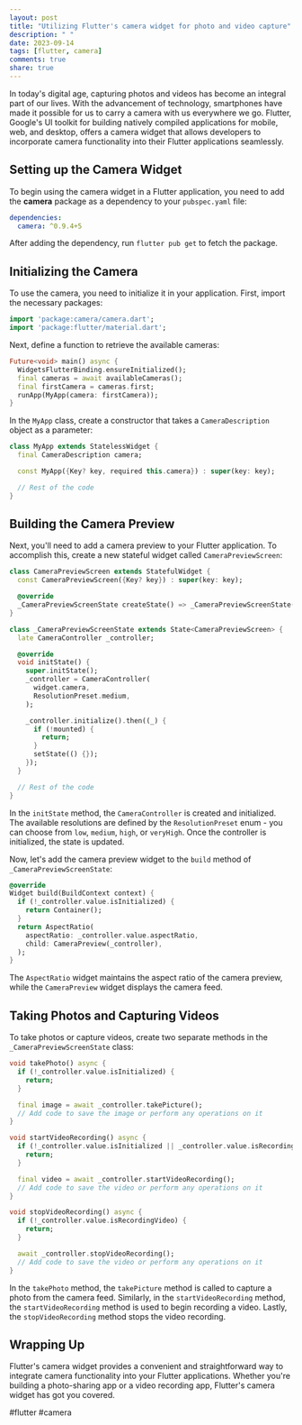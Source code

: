 ```yaml
---
layout: post
title: "Utilizing Flutter's camera widget for photo and video capture"
description: " "
date: 2023-09-14
tags: [flutter, camera]
comments: true
share: true
---
```


In today's digital age, capturing photos and videos has become an integral part of our lives. With the advancement of technology, smartphones have made it possible for us to carry a camera with us everywhere we go. Flutter, Google's UI toolkit for building natively compiled applications for mobile, web, and desktop, offers a camera widget that allows developers to incorporate camera functionality into their Flutter applications seamlessly.

## Setting up the Camera Widget

To begin using the camera widget in a Flutter application, you need to add the **camera** package as a dependency to your `pubspec.yaml` file:

```yaml
dependencies:
  camera: ^0.9.4+5
```

After adding the dependency, run `flutter pub get` to fetch the package.

## Initializing the Camera

To use the camera, you need to initialize it in your application. First, import the necessary packages:

```dart
import 'package:camera/camera.dart';
import 'package:flutter/material.dart';
```

Next, define a function to retrieve the available cameras:

```dart
Future<void> main() async {
  WidgetsFlutterBinding.ensureInitialized();
  final cameras = await availableCameras();
  final firstCamera = cameras.first;
  runApp(MyApp(camera: firstCamera));
}
```

In the `MyApp` class, create a constructor that takes a `CameraDescription` object as a parameter:

```dart
class MyApp extends StatelessWidget {
  final CameraDescription camera;

  const MyApp({Key? key, required this.camera}) : super(key: key);

  // Rest of the code
}
```

## Building the Camera Preview

Next, you'll need to add a camera preview to your Flutter application. To accomplish this, create a new stateful widget called `CameraPreviewScreen`:

```dart
class CameraPreviewScreen extends StatefulWidget {
  const CameraPreviewScreen({Key? key}) : super(key: key);

  @override
  _CameraPreviewScreenState createState() => _CameraPreviewScreenState();
}

class _CameraPreviewScreenState extends State<CameraPreviewScreen> {
  late CameraController _controller;

  @override
  void initState() {
    super.initState();
    _controller = CameraController(
      widget.camera,
      ResolutionPreset.medium,
    );

    _controller.initialize().then((_) {
      if (!mounted) {
        return;
      }
      setState(() {});
    });
  }

  // Rest of the code
}
```

In the `initState` method, the `CameraController` is created and initialized. The available resolutions are defined by the `ResolutionPreset` enum - you can choose from `low`, `medium`, `high`, or `veryHigh`. Once the controller is initialized, the state is updated.

Now, let's add the camera preview widget to the `build` method of `_CameraPreviewScreenState`:

```dart
@override
Widget build(BuildContext context) {
  if (!_controller.value.isInitialized) {
    return Container();
  }
  return AspectRatio(
    aspectRatio: _controller.value.aspectRatio,
    child: CameraPreview(_controller),
  );
}
```

The `AspectRatio` widget maintains the aspect ratio of the camera preview, while the `CameraPreview` widget displays the camera feed.

## Taking Photos and Capturing Videos

To take photos or capture videos, create two separate methods in the `_CameraPreviewScreenState` class:

```dart
void takePhoto() async {
  if (!_controller.value.isInitialized) {
    return;
  }

  final image = await _controller.takePicture();
  // Add code to save the image or perform any operations on it
}

void startVideoRecording() async {
  if (!_controller.value.isInitialized || _controller.value.isRecordingVideo) {
    return;
  }

  final video = await _controller.startVideoRecording();
  // Add code to save the video or perform any operations on it
}

void stopVideoRecording() async {
  if (!_controller.value.isRecordingVideo) {
    return;
  }

  await _controller.stopVideoRecording();
  // Add code to save the video or perform any operations on it
}
```

In the `takePhoto` method, the `takePicture` method is called to capture a photo from the camera feed. Similarly, in the `startVideoRecording` method, the `startVideoRecording` method is used to begin recording a video. Lastly, the `stopVideoRecording` method stops the video recording.

## Wrapping Up

Flutter's camera widget provides a convenient and straightforward way to integrate camera functionality into your Flutter applications. Whether you're building a photo-sharing app or a video recording app, Flutter's camera widget has got you covered.

#flutter #camera